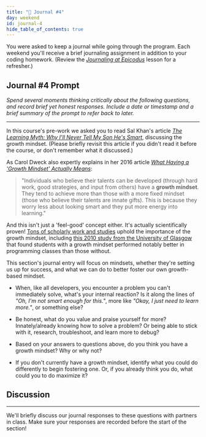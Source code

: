 ```yaml
---
title: "📓 Journal #4"
day: weekend
id: journal-4
hide_table_of_contents: true
---
```


You were asked to keep a journal while going through the program. Each weekend you'll receive a brief journaling assignment in addition to your coding homework. (Review the _[Journaling at Epicodus](/introduction-to-programming/git-html-and-css/homework-journaling-at-epicodus)_ lesson for a refresher.)

## Journal #4 Prompt

_Spend several moments thinking critically about the following questions, and record brief yet honest responses. Include a date or timestamp and a brief summary of the prompt to refer back to later._

---

In this course's pre-work we asked you to read Sal Khan's article [_The Learning Myth: Why I'll Never Tell My Son He's Smart_](https://www.khanacademy.org/talks-and-interviews/conversations-with-sal/a/the-learning-myth-why-ill-never-tell-my-son-hes-smart), discussing the growth mindset. (Please briefly revisit this article if you didn't read it before the course, or don't remember what it discussed.)

As Carol Dweck also expertly explains in her 2016 article [_What Having a 'Growth Mindset' Actually Means_](http://thebusinessleadership.academy/wp-content/uploads/2017/03/What-Having-a-Growth-Mindset-Means.pdf):  

> "Individuals who believe their talents can be developed (through hard work, good strategies, and input from others) have a **growth mindset**. They tend to achieve more than those with a more fixed mindset (those who believe their talents are innate gifts). This is because they worry less about looking smart and they put more energy into learning."

And this isn't just a 'feel-good' concept either. It's actually scientifically proven! [Tons of scholarly work and studies](https://scholar.google.com/scholar?q=growth+mindset+research&hl=en&as_sdt=0&as_vis=1&oi=scholart) uphold the importance of the growth mindset, including [this 2010 study from the University of Glasgow](https://dl.acm.org/citation.cfm?id=1734409) that found students with a growth mindset performed notably better in programming classes than those without.

This section's journal entry will focus on mindsets, whether they're setting us up for success, and what we can do to better foster our own growth-based mindset.

* When, like all developers, you encounter a problem you can't immediately solve, what's your internal reaction? Is it along the lines of _"Oh, I'm not smart enough for this._", more like _"Okay, I just need to learn more."_, or something else?

* Be honest, what do you value and praise yourself for more? Innately/already knowing how to solve a problem? Or being able to stick with it, research, troubleshoot, and learn more to debug?

* Based on your answers to questions above, do you think you have a growth mindset? Why or why not?

* If you don't currently have a growth mindset, identify what you could do differently to begin fostering one. Or, if you already think you do, what could you to do maximize it?  

## Discussion
---

We'll briefly discuss our journal responses to these questions with partners in class. Make sure your responses are recorded before the start of the section!

